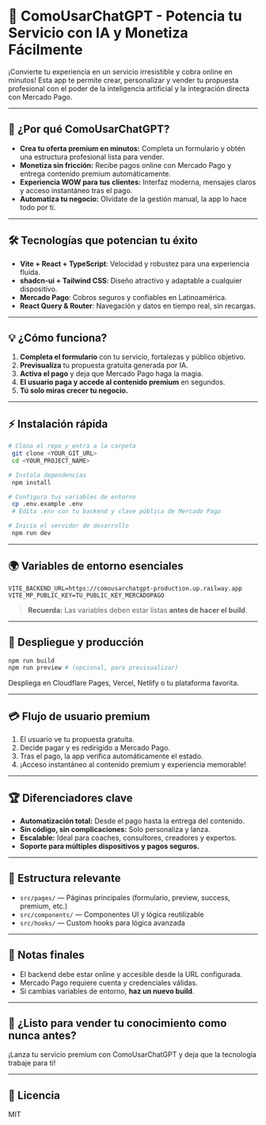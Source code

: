 # 🚀 ComoUsarChatGPT - Potencia tu Servicio con IA y Monetiza Fácilmente

¡Convierte tu experiencia en un servicio irresistible y cobra online en minutos! Esta app te permite crear, personalizar y vender tu propuesta profesional con el poder de la inteligencia artificial y la integración directa con Mercado Pago.

---

## 🌟 ¿Por qué ComoUsarChatGPT?

- **Crea tu oferta premium en minutos:** Completa un formulario y obtén una estructura profesional lista para vender.
- **Monetiza sin fricción:** Recibe pagos online con Mercado Pago y entrega contenido premium automáticamente.
- **Experiencia WOW para tus clientes:** Interfaz moderna, mensajes claros y acceso instantáneo tras el pago.
- **Automatiza tu negocio:** Olvídate de la gestión manual, la app lo hace todo por ti.

---

## 🛠️ Tecnologías que potencian tu éxito

- **Vite + React + TypeScript**: Velocidad y robustez para una experiencia fluida.
- **shadcn-ui + Tailwind CSS**: Diseño atractivo y adaptable a cualquier dispositivo.
- **Mercado Pago**: Cobros seguros y confiables en Latinoamérica.
- **React Query & Router**: Navegación y datos en tiempo real, sin recargas.

---

## 💡 ¿Cómo funciona?

1. **Completa el formulario** con tu servicio, fortalezas y público objetivo.
2. **Previsualiza** tu propuesta gratuita generada por IA.
3. **Activa el pago** y deja que Mercado Pago haga la magia.
4. **El usuario paga y accede al contenido premium** en segundos.
5. **Tú solo miras crecer tu negocio.**

---

## ⚡ Instalación rápida

```sh
# Clona el repo y entra a la carpeta
 git clone <YOUR_GIT_URL>
 cd <YOUR_PROJECT_NAME>

# Instala dependencias
 npm install

# Configura tus variables de entorno
 cp .env.example .env
 # Edita .env con tu backend y clave pública de Mercado Pago

# Inicia el servidor de desarrollo
 npm run dev
```

---

## 🌍 Variables de entorno esenciales

```
VITE_BACKEND_URL=https://comousarchatgpt-production.up.railway.app
VITE_MP_PUBLIC_KEY=TU_PUBLIC_KEY_MERCADOPAGO
```

> **Recuerda:** Las variables deben estar listas **antes de hacer el build**.

---

## 🚀 Despliegue y producción

```sh
npm run build
npm run preview # (opcional, para previsualizar)
```

Despliega en Cloudflare Pages, Vercel, Netlify o tu plataforma favorita.

---

## 💳 Flujo de usuario premium

1. El usuario ve tu propuesta gratuita.
2. Decide pagar y es redirigido a Mercado Pago.
3. Tras el pago, la app verifica automáticamente el estado.
4. ¡Acceso instantáneo al contenido premium y experiencia memorable!

---

## 🏆 Diferenciadores clave

- **Automatización total:** Desde el pago hasta la entrega del contenido.
- **Sin código, sin complicaciones:** Solo personaliza y lanza.
- **Escalable:** Ideal para coaches, consultores, creadores y expertos.
- **Soporte para múltiples dispositivos y pagos seguros.**

---

## 📂 Estructura relevante

- `src/pages/` — Páginas principales (formulario, preview, success, premium, etc.)
- `src/components/` — Componentes UI y lógica reutilizable
- `src/hooks/` — Custom hooks para lógica avanzada

---

## 📝 Notas finales

- El backend debe estar online y accesible desde la URL configurada.
- Mercado Pago requiere cuenta y credenciales válidas.
- Si cambias variables de entorno, **haz un nuevo build**.

---

## 💬 ¿Listo para vender tu conocimiento como nunca antes?

¡Lanza tu servicio premium con ComoUsarChatGPT y deja que la tecnología trabaje para ti!

---

## 📄 Licencia

MIT
